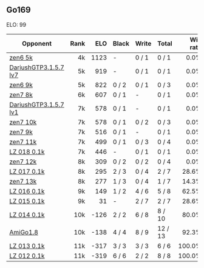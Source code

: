 ## Go169 ##

ELO: 99

Opponent | Rank | ELO | Black | Write | Total | Win rate
---------|-----:|----:|-------|-------|-------|-------:
[zen6 5k](zen6%205k.md) | 4k | 1123 | - | 0 / 1 | 0 / 1 | 0.0%
[DariushGTP3.1.5.7 lv7](DariushGTP3.1.5.7%20lv7.md) | 5k | 919 | - | 0 / 1 | 0 / 1 | 0.0%
[zen6 9k](zen6%209k.md) | 5k | 822 | 0 / 2 | 0 / 1 | 0 / 3 | 0.0%
[zen7 8k](zen7%208k.md) | 6k | 607 | 0 / 1 | - | 0 / 1 | 0.0%
[DariushGTP3.1.5.7 lv1](DariushGTP3.1.5.7%20lv1.md) | 7k | 578 | 0 / 1 | - | 0 / 1 | 0.0%
[zen7 10k](zen7%2010k.md) | 7k | 578 | 0 / 1 | 0 / 2 | 0 / 3 | 0.0%
[zen7 9k](zen7%209k.md) | 7k | 516 | 0 / 1 | - | 0 / 1 | 0.0%
[zen7 11k](zen7%2011k.md) | 7k | 499 | 0 / 1 | 0 / 3 | 0 / 4 | 0.0%
[LZ 018 0.1k](LZ%20018%200.1k.md) | 7k | 446 | - | 0 / 1 | 0 / 1 | 0.0%
[zen7 12k](zen7%2012k.md) | 8k | 309 | 0 / 2 | 0 / 2 | 0 / 4 | 0.0%
[LZ 017 0.1k](LZ%20017%200.1k.md) | 8k | 295 | 2 / 3 | 0 / 4 | 2 / 7 | 28.6%
[zen7 13k](zen7%2013k.md) | 8k | 277 | 1 / 3 | 0 / 4 | 1 / 7 | 14.3%
[LZ 016 0.1k](LZ%20016%200.1k.md) | 9k | 149 | 1 / 2 | 4 / 6 | 5 / 8 | 62.5%
[LZ 015 0.1k](LZ%20015%200.1k.md) | 9k | 31 | - | 2 / 7 | 2 / 7 | 28.6%
[LZ 014 0.1k](LZ%20014%200.1k.md) | 10k | -126 | 2 / 2 | 6 / 8 | 8 / 10 | 80.0%
[AmiGo1.8](AmiGo1.8.md) | 10k | -138 | 4 / 4 | 8 / 9 | 12 / 13 | 92.3%
[LZ 013 0.1k](LZ%20013%200.1k.md) | 11k | -317 | 3 / 3 | 3 / 3 | 6 / 6 | 100.0%
[LZ 012 0.1k](LZ%20012%200.1k.md) | 11k | -319 | 6 / 6 | 2 / 2 | 8 / 8 | 100.0%
